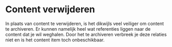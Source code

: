 # Content verwijderen

In plaats van content te verwijderen, is het dikwijls veel veiliger om content te archiveren. Er kunnen namelijk heel wat referenties liggen naar de content dat je wil weghalen. Door het te archiveren verbreek je deze relaties niet en is het content item toch onbeschikbaar.

